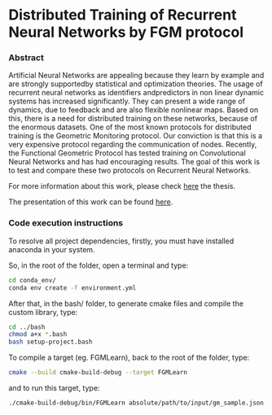 
# Distributed Training of Recurrent Neural Networks by FGM protocol #

### Abstract
Artificial Neural Networks are appealing because they learn by example and are strongly supportedby statistical and optimization theories. The usage of recurrent neural networks as identifiers andpredictors in non linear dynamic systems has increased significantly. They can present a wide range of dynamics, due to feedback and are also flexible nonlinear maps. Based on this, there is a need for distributed training on these networks, because of the enormous datasets. One of the most known protocols for distributed training is the Geometric Monitoring protocol. Our conviction is that this is a very expensive protocol regarding the communication of nodes. Recently, the Functional Geometric Protocol has tested training on Convolutional Neural Networks and has had encouraging results. The goal of this work is to test and compare these two protocols on Recurrent Neural Networks.

For more information about this work, please check [here](http://bit.ly/3q1fvYM) the thesis.

The presentation of this work can be found [here](https://bit.ly/3ox4heq).

### Code execution instructions
To resolve all project dependencies, firstly, you must have installed anaconda in your system. 

So, in the root of the folder, open a terminal and type:

```bash
cd conda_env/
conda env create -f environment.yml
```

After that, in the bash/ folder, to generate cmake files and compile the custom library, type:

```bash
cd ../bash
chmod a+x *.bash
bash setup-project.bash
```

To compile a target (eg. FGMLearn), back to the root of the folder, type:

```bash
cmake --build cmake-build-debug --target FGMLearn
```

and to run this target, type:

```bash
./cmake-build-debug/bin/FGMLearn absolute/path/to/input/gm_sample.json
```

